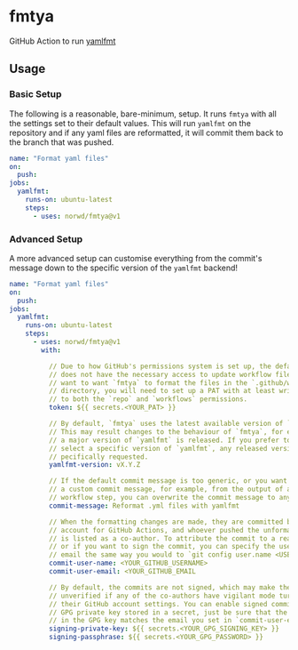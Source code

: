 # fmtya

GitHub Action to run [yamlfmt](https://github.com/google/yamlfmt)

## Usage

### Basic Setup

The following is a reasonable, bare-minimum, setup. It runs `fmtya` with all the
settings set to their default values. This will run `yamlfmt` on the repository
and if any yaml files are reformatted, it will commit them back to the branch
that was pushed.

```yaml
name: "Format yaml files"
on:
  push:
jobs:
  yamlfmt:
    runs-on: ubuntu-latest
    steps:
      - uses: norwd/fmtya@v1
```

### Advanced Setup

A more advanced setup can customise everything from the commit's message down to
the specific version of the `yamlfmt` backend!

```yaml
name: "Format yaml files"
on:
  push:
jobs:
  yamlfmt:
    runs-on: ubuntu-latest
    steps:
      - uses: norwd/fmtya@v1
        with:

          // Due to how GitHub's permissions system is set up, the default token
          // does not have the necessary access to update workflow files. If you
          // want to want `fmtya` to format the files in the `.github/workflows`
          // directory, you will need to set up a PAT with at least write access
          // to both the `repo` and `workflows` permissions.
          token: ${{ secrets.<YOUR_PAT> }}

          // By default, `fmtya` uses the latest available version of `yamlfmt`.
          // This may result changes to the behaviour of `fmtya`, for example if
          // a major version of `yamlfmt` is released. If you prefer to manually
          // select a specific version of `yamlfmt`, any released version can be 
          // pecifically requested.
          yamlfmt-version: vX.Y.Z

          // If the default commit message is too generic, or you want to create
          // a custom commit message, for example, from the output of a previous
          // workflow step, you can overwrite the commit message to any string.
          commit-message: Reformat .yml files with yamlfmt

          // When the formatting changes are made, they are committed by the bot
          // account for GitHub Actions, and whoever pushed the unformatted file
          // is listed as a co-author. To attribute the commit to a real person,
          // or if you want to sign the commit, you can specify the username and
          // email the same way you would to `git config user.name <USERNAME>`.
          commit-user-name: <YOUR_GITHUB_USERNAME>
          commit-user-email: <YOUR_GITHUB_EMAIL

          // By default, the commits are not signed, which may make them show as
          // unverified if any of the co-authors have vigilant mode turned on in
          // their GitHub account settings. You can enable signed commits with a
          // GPG private key stored in a secret, just be sure that the email set
          // in the GPG key matches the email you set in `commit-user-email`!
          signing-private-key: ${{ secrets.<YOUR_GPG_SIGNING_KEY> }}
          signing-passphrase: ${{ secrets.<YOUR_GPG_PASSWORD> }}
```
